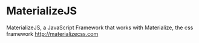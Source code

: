 # MaterializeJS
MaterializeJS, a JavaScript Framework that works with Materialize, the css framework http://materializecss.com
